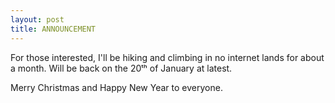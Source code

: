 ```yaml
---
layout: post
title: ANNOUNCEMENT
---
```

For those interested, I'll be hiking and climbing in no internet lands for about a month. Will be back on the 20ᵗʰ of January at latest.

Merry Christmas and Happy New Year to everyone.



&nbsp;

